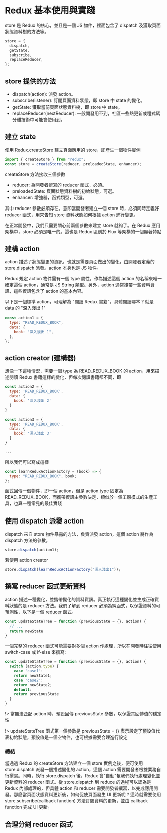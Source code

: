 # Redux 基本使用與實踐

store 是 Redux 的核心，並且是一個 JS 物件，裡面包含了 dispatch 及獲取頁面狀態資料樹的方法等。

```js
store = {
  dispatch,
  getState,
  subscribe,
  replaceReducer,
};
```

## store 提供的方法

- dispatch(action): 派發 action。
- subscribe(listener): 訂閱頁面資料狀態，即 store 中 state 的變化。
- getState: 獲取當前頁面狀態資料樹，即 store 中 state。
- replaceReducer(nextReducer): 一般開發用不到，社區一些熱更新或程式碼分離技術中可能會使用到。

## 建立 state

使用 Redux.createStore 建立頁面應用的 store，即產生一個物件實例

```js
import { createStore } from "redux";
const store = createStore(reducer, preloadedState, enhancer);
```

createStore 方法接收三個參數

- reducer: 為開發者撰寫的 reducer 函式，必須。
- preloadedState: 頁面狀態資料樹的初始狀態，可選。
- enhancer: 增強器，函式類型，可選。

其中 reducer 參數必須存在。意即當開發者建立一個 store 時，必須同時定義好 reducer 函式，用來告知 store 資料狀態如何根據 action 進行變更。

在正常開發中，我們只需要關心前兩個參數來建立 store 就夠了。在 Redux 應用架構中，store 必須是唯一的。這也是 Redux 區別於 Flux 等架構的一個顯著特點

## 建構 action

action 描述了狀態變更的資訊，也就是需要頁面做出的變化，由開發者定義的 store.dispatch 派發。action 本身也是 JS 物件。

Redux 規定 action 物件需有一個 type 屬性，作為描述這個 action 的名稱來唯一確定這個 action，通常是 JS String 類型。另外，action 通常攜帶一些資料資訊，這些資訊包含了 action 的基本內容。

以下是一個標準 action，可理解為 "閱讀 Redux 書籍"，具體閱讀哪本 ? 就是 data 的 "深入淺出 1"

```js
const action1 = {
  type: "READ_REDUX_BOOK",
  data: {
    book: "深入淺出 1",
  },
};
```

## action creator (建構器)

想像一下這種情況，需要一個 type 為 READ_REDUX_BOOK 的 action，用來描述閱讀 Redux 書籍這樣的變化，但每次閱讀書籍都不同，即

```js
const action2 = {
  type: 'READ_REDUX_BOOK',
  data: {
    book: '深入淺出 2'
  }
}

const action3 = {
  type: 'READ_REDUX_BOOK',
  data: {
    book: '深入淺出 3'
  }
}

...
```

所以我們可以寫成這樣

```js
const learnReduxActionFactory = (book) => {
  type: "READ_REDUX_BOOK", book;
};
```

函式回傳一個物件，即一個 action，但是 action.type 固定為 READ_REDUX_BOOK，而攜帶資訊由參數決定，類似於一個工廠模式的生產工具，也算一種常見的最佳實踐

## 使用 dispatch 派發 action

dispatch 來自 store 物件暴露的方法，負責派發 action，這個 action 將作為 dispatch 方法的參數。

```js
store.dispatch(action1);
```

若使用 action creator

```js
store.dispatch(learnReduxActionFactory("深入淺出1"));
```

## 撰寫 reducer 函式更新資料

action 描述一種變化，並攜帶變化的資料資訊。真正執行這種變化並生成正確資料狀態的是 reducer 方法。我們了解到 reducer 必須為純函式，以保證資料的可預測性，以下是一個 reducer 函式。

```js
const updateStateTree = function (previousState = {}, action) {
  // ...
  return newState
}
```

一個完整的 reducer 函式可能需要對多個 action 作處理，所以在開發時往往使用 switch-case 或 if-else 來撰寫:

```js
const updateStateTree = function (previousState = {}, action) {
  switch (action.type) {
    case 'case1':
    return newState1;
    case 'case2':
    return newState2;
    default:
    return previousState
  }
}
```
!> 當無法匹配 action 時，預設回傳 previousState 參數，以保證其回傳值的穩定性

!> updateStateTree 函式第一個參數是 previousState = {} 表示設定了預設值代表初始狀態，預設值是一個空物件，也可根據需要合理進行設定

### 總結

當通過 Redux 的 createStore 方法建立一個 store 實例之後，便可使用 store.dispatch 派發一個描述變化的 action，這個 action 需要開發者根據業務自行撰寫。同時，執行 store.dispatch 後，Redux 會"自動"幫我們執行處理變化並更新資料的 reducer 函式。從 store.dispatch 到 reduce 的過程可以認為是 Redux 內部處理的，但具體 action 和 reducer 需要開發者撰寫，以完成應用開發。那麼當頁面狀態資料更新後，如何促使頁面發生 UI 更新呢 ? 這時就需要使用 store.subscribe(callback function) 方法訂閱資料的更新，並由 callback function 完成 UI 更新。

## 合理分割 reducer 函式